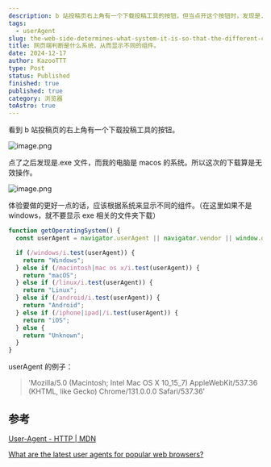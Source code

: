 ```yaml
---
description: b 站投稿页右上角有一个下载投稿工具的按钮，但当点开这个按钮时，发现是.exe文件，目前我的电脑使用的是macos系统。
tags:
  - userAgent
slug: the-web-side-determines-what-system-it-is-so-that-the-different-components-are-displayed
title: 网页端判断是什么系统，从而显示不同的组件。
date: 2024-12-17
author: KazooTTT
type: Post
status: Published
finished: true
published: true
category: 浏览器
toAstro: true
---
```


看到 b 站投稿页的右上角有一个下载投稿工具的按钮。

![image.png](https://pictures.kazoottt.top/2024/12/20241211-20241211213004.png)

点了之后发现是.exe 文件，而我的电脑是 macos 的系统。所以这次的下载算是无效操作。

![image.png](https://pictures.kazoottt.top/2024/12/20241211-20241211211526.png)

体验要做的更好一点的话，应该根据系统来显示不同的组件。（在这里如果不是 windows，就不要显示 exe 相关的文件夹下载）

``` js
function getOperatingSystem() {
  const userAgent = navigator.userAgent || navigator.vendor || window.opera;

  if (/windows/i.test(userAgent)) {
    return "Windows";
  } else if (/macintosh|mac os x/i.test(userAgent)) {
    return "macOS";
  } else if (/linux/i.test(userAgent)) {
    return "Linux";
  } else if (/android/i.test(userAgent)) {
    return "Android";
  } else if (/iphone|ipad|/i.test(userAgent)) {
    return "iOS";
  } else {
    return "Unknown";
  }
}
```

userAgent 的例子：

> 'Mozilla/5.0 (Macintosh; Intel Mac OS X 10_15_7) AppleWebKit/537.36 (KHTML, like Gecko) Chrome/131.0.0.0 Safari/537.36'

## 参考

[User-Agent - HTTP \| MDN](https://developer.mozilla.org/en-US/docs/Web/HTTP/Headers/User-Agent)

[What are the latest user agents for popular web browsers?](https://www.whatismybrowser.com/guides/the-latest-user-agent/)